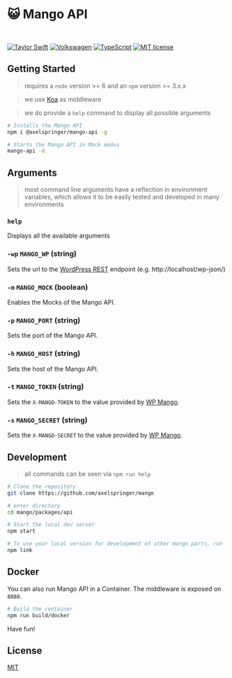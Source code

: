 # :smiley_cat: Mango API

<br/>

[![Taylor Swift](https://img.shields.io/badge/secured%20by-taylor%20swift-brightgreen.svg)](https://twitter.com/SwiftOnSecurity)
[![Volkswagen](https://auchenberg.github.io/volkswagen/volkswargen_ci.svg?v=1)](https://github.com/auchenberg/volkswagen)
[![TypeScript](https://badges.frapsoft.com/typescript/awesome/typescript.png?v=101)](https://github.com/ellerbrock/typescript-badges/)
[![MIT license](http://img.shields.io/badge/license-MIT-brightgreen.svg)](http://opensource.org/licenses/MIT)

## Getting Started

> requires a `node` version >= 6 and an `npm` version >= 3.x.x

> we use [Koa](https://github.com/koajs/koa) as middleware

> we do provide a `help` command to display all possible arguments

```bash
# Installs the Mango API
npm i @axelspringer/mango-api -g

# Starts the Mango API in Mock modus
mango-api -d
```

## Arguments

> most command line arguments have a reflection in environment variables, which allows it to be easily tested and developed in many environments

### `help`

Displays all the available arguments

### `-wp` `MANGO_WP` (string)

Sets the url to the [WordPress REST](https://developer.wordpress.org/rest-api/) endpoint (e.g. http://localhost/wp-json/)

### `-m` `MANGO_MOCK` (boolean)

Enables the Mocks of the Mango API. 

### `-p` `MANGO_PORT` (string)

Sets the port of the Mango API.

### `-h` `MANGO_HOST` (string)

Sets the host of the Mango API.

### `-t` `MANGO_TOKEN` (string)

Sets the `X-MANGO-TOKEN` to the value provided by [WP Mango](https://github.com/axelspringer/wp-mango).

### `-s` `MANGO_SECRET` (string)

Sets the `X-MANGO-SECRET` to the value provided by [WP Mango](https://github.com/axelspringer/wp-mango).

## Development

> all commands can be seen via `npm run help`

```bash
# Clone the repository
git clone https://github.com/axelspringer/mango

# enter directory
cd mango/packages/api

# Start the local dev server
npm start

# To use your local version for development of other mango parts, run
npm link
```

## Docker

You can also run Mango API in a Container. The middleware is exposed on `8080`.

```bash
# Build the container
npm run build/docker
```

Have fun!

## License
[MIT](/LICENSE)
